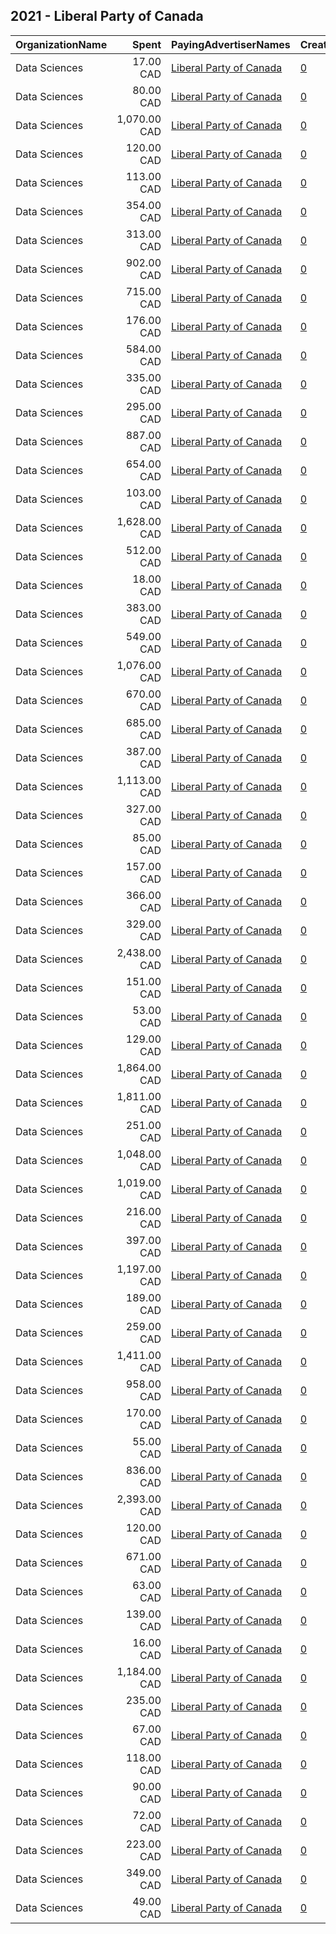 ## 2021 - Liberal Party of Canada 
|OrganizationName|Spent|PayingAdvertiserNames|CreativeUrls|Impressions|Genders|AgeBrackets|CountryCodes|BillingAddresses|CandidateBallotInformation|
|:---|---:|:---|:---|---:|:---|:---|:---|:---|:---|
|Data Sciences|17.00 CAD|[Liberal Party of Canada](2021/Liberal_Party_of_Canada.md)|[0](https://www.snap.com/political-ads/asset/0fe6f8dcc549d2935d367e569d3b62fe89e201752b52cee415a90fb5134682ef?mediaType=mp4)|678||18+|canada|"423 rue St-Nicolas suite 400,Montreal,H2Y2P4,CA"|Liberal Party of Canada|
|Data Sciences|80.00 CAD|[Liberal Party of Canada](2021/Liberal_Party_of_Canada.md)|[0](https://www.snap.com/political-ads/asset/a05836c27604bd679f8568064dd4e36d185e340eadd79d4546c415896dc3dcfb?mediaType=mp4)|3,831||18+|canada|"423 rue St-Nicolas suite 400,Montreal,H2Y2P4,CA"|Liberal Party of Canada|
|Data Sciences|1,070.00 CAD|[Liberal Party of Canada](2021/Liberal_Party_of_Canada.md)|[0](https://www.snap.com/political-ads/asset/f34626d260027c84abec12a9a2a5800dd809b89e71b8b3b31d8a2ded809947ec?mediaType=mp4)|78,202||18+|canada|"423 rue St-Nicolas suite 400,Montreal,H2Y2P4,CA"|Liberal Party of Canada|
|Data Sciences|120.00 CAD|[Liberal Party of Canada](2021/Liberal_Party_of_Canada.md)|[0](https://www.snap.com/political-ads/asset/2a4d5aac2e53febecd4c40341fc5253c333e9f56297a409b77e3f3241b42e312?mediaType=mp4)|14,392||18+|canada|"423 rue St-Nicolas suite 400,Montreal,H2Y2P4,CA"|Liberal Party of Canada|
|Data Sciences|113.00 CAD|[Liberal Party of Canada](2021/Liberal_Party_of_Canada.md)|[0](https://www.snap.com/political-ads/asset/bc31f0c52295b6fc7aeb0f0712b8f6ad36de43ef073bdb8e4e0667336404857d?mediaType=mp4)|8,130||18+|canada|"423 rue St-Nicolas suite 400,Montreal,H2Y2P4,CA"|Liberal Party of Canada|
|Data Sciences|354.00 CAD|[Liberal Party of Canada](2021/Liberal_Party_of_Canada.md)|[0](https://www.snap.com/political-ads/asset/a05836c27604bd679f8568064dd4e36d185e340eadd79d4546c415896dc3dcfb?mediaType=mp4)|17,720||18+|canada|"423 rue St-Nicolas suite 400,Montreal,H2Y2P4,CA"|Liberal Party of Canada|
|Data Sciences|313.00 CAD|[Liberal Party of Canada](2021/Liberal_Party_of_Canada.md)|[0](https://www.snap.com/political-ads/asset/0d22e26a3bebdf2515942e2285f20a0ec03bc77061fd46ceed5f2ed38575e009?mediaType=mp4)|23,196||18+|canada|"423 rue St-Nicolas suite 400,Montreal,H2Y2P4,CA"|Liberal Party of Canada|
|Data Sciences|902.00 CAD|[Liberal Party of Canada](2021/Liberal_Party_of_Canada.md)|[0](https://www.snap.com/political-ads/asset/afc15988028fca5b22f2e2005cc67e385b52b9fb91ef8457a29787ccb4289a1b?mediaType=mp4)|30,021||18+|canada|"423 rue St-Nicolas suite 400,Montreal,H2Y2P4,CA"|Liberal Party of Canada|
|Data Sciences|715.00 CAD|[Liberal Party of Canada](2021/Liberal_Party_of_Canada.md)|[0](https://www.snap.com/political-ads/asset/0fe6f8dcc549d2935d367e569d3b62fe89e201752b52cee415a90fb5134682ef?mediaType=mp4)|27,841||18+|canada|"423 rue St-Nicolas suite 400,Montreal,H2Y2P4,CA"|Liberal Party of Canada|
|Data Sciences|176.00 CAD|[Liberal Party of Canada](2021/Liberal_Party_of_Canada.md)|[0](https://www.snap.com/political-ads/asset/57478a5f48ae30d1e712649b87ef5d11f716718473d59657b103973df75bba2d?mediaType=mp4)|15,810||18+|canada|"423 rue St-Nicolas suite 400,Montreal,H2Y2P4,CA"|Liberal Party of Canada|
|Data Sciences|584.00 CAD|[Liberal Party of Canada](2021/Liberal_Party_of_Canada.md)|[0](https://www.snap.com/political-ads/asset/8398a08f1dde384e67c1cfc8cfae1f51ebcba2e1fdde63a943c5eecfdbd1341e?mediaType=mp4)|24,029||18+|canada|"423 rue St-Nicolas suite 400,Montreal,H2Y2P4,CA"|Liberal Party of Canada|
|Data Sciences|335.00 CAD|[Liberal Party of Canada](2021/Liberal_Party_of_Canada.md)|[0](https://www.snap.com/political-ads/asset/bc31f0c52295b6fc7aeb0f0712b8f6ad36de43ef073bdb8e4e0667336404857d?mediaType=mp4)|24,259||18+|canada|"423 rue St-Nicolas suite 400,Montreal,H2Y2P4,CA"|Liberal Party of Canada|
|Data Sciences|295.00 CAD|[Liberal Party of Canada](2021/Liberal_Party_of_Canada.md)|[0](https://www.snap.com/political-ads/asset/ffed37779ce77dfb93b01d2018f75b7f9343c0ccd185e5ebf2365c300d08bdb7?mediaType=mp4)|8,674||18+|canada|"423 rue St-Nicolas suite 400,Montreal,H2Y2P4,CA"|Liberal Party of Canada|
|Data Sciences|887.00 CAD|[Liberal Party of Canada](2021/Liberal_Party_of_Canada.md)|[0](https://www.snap.com/political-ads/asset/8398a08f1dde384e67c1cfc8cfae1f51ebcba2e1fdde63a943c5eecfdbd1341e?mediaType=mp4)|67,785||18+|canada|"423 rue St-Nicolas suite 400,Montreal,H2Y2P4,CA"|Liberal Party of Canada|
|Data Sciences|654.00 CAD|[Liberal Party of Canada](2021/Liberal_Party_of_Canada.md)|[0](https://www.snap.com/political-ads/asset/8398a08f1dde384e67c1cfc8cfae1f51ebcba2e1fdde63a943c5eecfdbd1341e?mediaType=mp4)|39,426||18+|canada|"423 rue St-Nicolas suite 400,Montreal,H2Y2P4,CA"|Liberal Party of Canada|
|Data Sciences|103.00 CAD|[Liberal Party of Canada](2021/Liberal_Party_of_Canada.md)|[0](https://www.snap.com/political-ads/asset/48f1388eb55069667c17c438ceff214e318eb1a23e27dfb2c0e0a1a392908483?mediaType=mp4)|4,019||18+|canada|"423 rue St-Nicolas suite 400,Montreal,H2Y2P4,CA"|Liberal Party of Canada|
|Data Sciences|1,628.00 CAD|[Liberal Party of Canada](2021/Liberal_Party_of_Canada.md)|[0](https://www.snap.com/political-ads/asset/cc478d868d3f1918dcb717cab55440b74251436107d50606f2b84de80e22f0f8?mediaType=mp4)|117,767||18+|canada|"423 rue St-Nicolas suite 400,Montreal,H2Y2P4,CA"|Liberal Party of Canada|
|Data Sciences|512.00 CAD|[Liberal Party of Canada](2021/Liberal_Party_of_Canada.md)|[0](https://www.snap.com/political-ads/asset/21e01a01bf88934910c76a825746e24e4af363a9ae710dc429724a0ecac6295b?mediaType=mp4)|31,847||18+|canada|"423 rue St-Nicolas suite 400,Montreal,H2Y2P4,CA"|Liberal Party of Canada|
|Data Sciences|18.00 CAD|[Liberal Party of Canada](2021/Liberal_Party_of_Canada.md)|[0](https://www.snap.com/political-ads/asset/cc478d868d3f1918dcb717cab55440b74251436107d50606f2b84de80e22f0f8?mediaType=mp4)|483||18+|canada|"423 rue St-Nicolas suite 400,Montreal,H2Y2P4,CA"|Liberal Party of Canada|
|Data Sciences|383.00 CAD|[Liberal Party of Canada](2021/Liberal_Party_of_Canada.md)|[0](https://www.snap.com/political-ads/asset/a3620ca3d5a59cd89015d00fc8430cac7699c20c6ac3c12b0111e908ae2031e3?mediaType=mp4)|32,577||18+|canada|"423 rue St-Nicolas suite 400,Montreal,H2Y2P4,CA"|Liberal Party of Canada|
|Data Sciences|549.00 CAD|[Liberal Party of Canada](2021/Liberal_Party_of_Canada.md)|[0](https://www.snap.com/political-ads/asset/57478a5f48ae30d1e712649b87ef5d11f716718473d59657b103973df75bba2d?mediaType=mp4)|40,828||18+|canada|"423 rue St-Nicolas suite 400,Montreal,H2Y2P4,CA"|Liberal Party of Canada|
|Data Sciences|1,076.00 CAD|[Liberal Party of Canada](2021/Liberal_Party_of_Canada.md)|[0](https://www.snap.com/political-ads/asset/658fad7a92c22dbe65b9d60ae68ed73a1c1ddd273e490d91bfc35aa3f080507d?mediaType=mp4)|52,572||18+|canada|"423 rue St-Nicolas suite 400,Montreal,H2Y2P4,CA"|Liberal Party of Canada|
|Data Sciences|670.00 CAD|[Liberal Party of Canada](2021/Liberal_Party_of_Canada.md)|[0](https://www.snap.com/political-ads/asset/a05836c27604bd679f8568064dd4e36d185e340eadd79d4546c415896dc3dcfb?mediaType=mp4)|47,442||18+|canada|"423 rue St-Nicolas suite 400,Montreal,H2Y2P4,CA"|Liberal Party of Canada|
|Data Sciences|685.00 CAD|[Liberal Party of Canada](2021/Liberal_Party_of_Canada.md)|[0](https://www.snap.com/political-ads/asset/f34626d260027c84abec12a9a2a5800dd809b89e71b8b3b31d8a2ded809947ec?mediaType=mp4)|50,651||18+|canada|"423 rue St-Nicolas suite 400,Montreal,H2Y2P4,CA"|Liberal Party of Canada|
|Data Sciences|387.00 CAD|[Liberal Party of Canada](2021/Liberal_Party_of_Canada.md)|[0](https://www.snap.com/political-ads/asset/a04869d8f62cb195a8460ffe6ee441c8a20457b7e88256dda4851e2276e53e9c?mediaType=mp4)|26,962||18+|canada|"423 rue St-Nicolas suite 400,Montreal,H2Y2P4,CA"|Liberal Party of Canada|
|Data Sciences|1,113.00 CAD|[Liberal Party of Canada](2021/Liberal_Party_of_Canada.md)|[0](https://www.snap.com/political-ads/asset/cf23871482c04280d625a95611bdeb3643480a88dc308225510e57ebca64633e?mediaType=mp4)|72,620||18+|canada|"423 rue St-Nicolas suite 400,Montreal,H2Y2P4,CA"|Liberal Party of Canada|
|Data Sciences|327.00 CAD|[Liberal Party of Canada](2021/Liberal_Party_of_Canada.md)|[0](https://www.snap.com/political-ads/asset/a05836c27604bd679f8568064dd4e36d185e340eadd79d4546c415896dc3dcfb?mediaType=mp4)|25,514||18+|canada|"423 rue St-Nicolas suite 400,Montreal,H2Y2P4,CA"|Liberal Party of Canada|
|Data Sciences|85.00 CAD|[Liberal Party of Canada](2021/Liberal_Party_of_Canada.md)|[0](https://www.snap.com/political-ads/asset/307a6de4d4744e17d691287a9e7fe5be0a6c78c6b288c402c1e169e0a82c6c15?mediaType=mp4)|3,113||18+|canada|"423 rue St-Nicolas suite 400,Montreal,H2Y2P4,CA"|Liberal Party of Canada|
|Data Sciences|157.00 CAD|[Liberal Party of Canada](2021/Liberal_Party_of_Canada.md)|[0](https://www.snap.com/political-ads/asset/307a6de4d4744e17d691287a9e7fe5be0a6c78c6b288c402c1e169e0a82c6c15?mediaType=mp4)|8,055||18+|canada|"423 rue St-Nicolas suite 400,Montreal,H2Y2P4,CA"|Liberal Party of Canada|
|Data Sciences|366.00 CAD|[Liberal Party of Canada](2021/Liberal_Party_of_Canada.md)|[0](https://www.snap.com/political-ads/asset/8184e40d32c2dd8da3b0ed2cae29c70e886ffc25c2e3e51732c32c6b341a9220?mediaType=mp4)|51,776||18+|canada|"423 rue St-Nicolas suite 400,Montreal,H2Y2P4,CA"|Liberal Party of Canada|
|Data Sciences|329.00 CAD|[Liberal Party of Canada](2021/Liberal_Party_of_Canada.md)|[0](https://www.snap.com/political-ads/asset/9e3568f9ca7121c984d357a2f41527ce70628934f8e4dc7b394d5c5f56e1dc50?mediaType=mp4)|12,985||18+|canada|"423 rue St-Nicolas suite 400,Montreal,H2Y2P4,CA"|Liberal Party of Canada|
|Data Sciences|2,438.00 CAD|[Liberal Party of Canada](2021/Liberal_Party_of_Canada.md)|[0](https://www.snap.com/political-ads/asset/afc15988028fca5b22f2e2005cc67e385b52b9fb91ef8457a29787ccb4289a1b?mediaType=mp4)|81,168||18+|canada|"423 rue St-Nicolas suite 400,Montreal,H2Y2P4,CA"|Liberal Party of Canada|
|Data Sciences|151.00 CAD|[Liberal Party of Canada](2021/Liberal_Party_of_Canada.md)|[0](https://www.snap.com/political-ads/asset/9d036f94d1de8c0f4eff562bf209f52b44d75954cdcbd48f0caf6e51d36025de?mediaType=mp4)|11,533||18+|canada|"423 rue St-Nicolas suite 400,Montreal,H2Y2P4,CA"|Liberal Party of Canada|
|Data Sciences|53.00 CAD|[Liberal Party of Canada](2021/Liberal_Party_of_Canada.md)|[0](https://www.snap.com/political-ads/asset/afc15988028fca5b22f2e2005cc67e385b52b9fb91ef8457a29787ccb4289a1b?mediaType=mp4)|1,841||18+|canada|"423 rue St-Nicolas suite 400,Montreal,H2Y2P4,CA"|Liberal Party of Canada|
|Data Sciences|129.00 CAD|[Liberal Party of Canada](2021/Liberal_Party_of_Canada.md)|[0](https://www.snap.com/political-ads/asset/a04869d8f62cb195a8460ffe6ee441c8a20457b7e88256dda4851e2276e53e9c?mediaType=mp4)|5,278||18+|canada|"423 rue St-Nicolas suite 400,Montreal,H2Y2P4,CA"|Liberal Party of Canada|
|Data Sciences|1,864.00 CAD|[Liberal Party of Canada](2021/Liberal_Party_of_Canada.md)|[0](https://www.snap.com/political-ads/asset/0fe6f8dcc549d2935d367e569d3b62fe89e201752b52cee415a90fb5134682ef?mediaType=mp4)|77,766||18+|canada|"423 rue St-Nicolas suite 400,Montreal,H2Y2P4,CA"|Liberal Party of Canada|
|Data Sciences|1,811.00 CAD|[Liberal Party of Canada](2021/Liberal_Party_of_Canada.md)|[0](https://www.snap.com/political-ads/asset/8398a08f1dde384e67c1cfc8cfae1f51ebcba2e1fdde63a943c5eecfdbd1341e?mediaType=mp4)|137,422||18+|canada|"423 rue St-Nicolas suite 400,Montreal,H2Y2P4,CA"|Liberal Party of Canada|
|Data Sciences|251.00 CAD|[Liberal Party of Canada](2021/Liberal_Party_of_Canada.md)|[0](https://www.snap.com/political-ads/asset/0d22e26a3bebdf2515942e2285f20a0ec03bc77061fd46ceed5f2ed38575e009?mediaType=mp4)|25,087||18+|canada|"423 rue St-Nicolas suite 400,Montreal,H2Y2P4,CA"|Liberal Party of Canada|
|Data Sciences|1,048.00 CAD|[Liberal Party of Canada](2021/Liberal_Party_of_Canada.md)|[0](https://www.snap.com/political-ads/asset/c9aa0e4a892293a66658050ff7fab5d387908ef75954cb1f9dc491d8ba64a18e?mediaType=mp4)|75,780||18+|canada|"423 rue St-Nicolas suite 400,Montreal,H2Y2P4,CA"|Liberal Party of Canada|
|Data Sciences|1,019.00 CAD|[Liberal Party of Canada](2021/Liberal_Party_of_Canada.md)|[0](https://www.snap.com/political-ads/asset/307a6de4d4744e17d691287a9e7fe5be0a6c78c6b288c402c1e169e0a82c6c15?mediaType=mp4)|33,776||18+|canada|"423 rue St-Nicolas suite 400,Montreal,H2Y2P4,CA"|Liberal Party of Canada|
|Data Sciences|216.00 CAD|[Liberal Party of Canada](2021/Liberal_Party_of_Canada.md)|[0](https://www.snap.com/political-ads/asset/0fe6f8dcc549d2935d367e569d3b62fe89e201752b52cee415a90fb5134682ef?mediaType=mp4)|10,069||18+|canada|"423 rue St-Nicolas suite 400,Montreal,H2Y2P4,CA"|Liberal Party of Canada|
|Data Sciences|397.00 CAD|[Liberal Party of Canada](2021/Liberal_Party_of_Canada.md)|[0](https://www.snap.com/political-ads/asset/12bd2a685a9362bf387637ff4493e4635e1262706d4e9184dc28fad40a12da90?mediaType=mp4)|32,260||18+|canada|"423 rue St-Nicolas suite 400,Montreal,H2Y2P4,CA"|Liberal Party of Canada|
|Data Sciences|1,197.00 CAD|[Liberal Party of Canada](2021/Liberal_Party_of_Canada.md)|[0](https://www.snap.com/political-ads/asset/8398a08f1dde384e67c1cfc8cfae1f51ebcba2e1fdde63a943c5eecfdbd1341e?mediaType=mp4)|54,389||18+|canada|"423 rue St-Nicolas suite 400,Montreal,H2Y2P4,CA"|Liberal Party of Canada|
|Data Sciences|189.00 CAD|[Liberal Party of Canada](2021/Liberal_Party_of_Canada.md)|[0](https://www.snap.com/political-ads/asset/a04869d8f62cb195a8460ffe6ee441c8a20457b7e88256dda4851e2276e53e9c?mediaType=mp4)|9,348||18+|canada|"423 rue St-Nicolas suite 400,Montreal,H2Y2P4,CA"|Liberal Party of Canada|
|Data Sciences|259.00 CAD|[Liberal Party of Canada](2021/Liberal_Party_of_Canada.md)|[0](https://www.snap.com/political-ads/asset/afc15988028fca5b22f2e2005cc67e385b52b9fb91ef8457a29787ccb4289a1b?mediaType=mp4)|13,824||18+|canada|"423 rue St-Nicolas suite 400,Montreal,H2Y2P4,CA"|Liberal Party of Canada|
|Data Sciences|1,411.00 CAD|[Liberal Party of Canada](2021/Liberal_Party_of_Canada.md)|[0](https://www.snap.com/political-ads/asset/7aeaea02a68bfb023ba351283d5774dbcaf67ddf8856a420a328bea6c43c9678?mediaType=mp4)|66,171||18+|canada|"423 rue St-Nicolas suite 400,Montreal,H2Y2P4,CA"|Liberal Party of Canada|
|Data Sciences|958.00 CAD|[Liberal Party of Canada](2021/Liberal_Party_of_Canada.md)|[0](https://www.snap.com/political-ads/asset/c9aa0e4a892293a66658050ff7fab5d387908ef75954cb1f9dc491d8ba64a18e?mediaType=mp4)|60,527||18+|canada|"423 rue St-Nicolas suite 400,Montreal,H2Y2P4,CA"|Liberal Party of Canada|
|Data Sciences|170.00 CAD|[Liberal Party of Canada](2021/Liberal_Party_of_Canada.md)|[0](https://www.snap.com/political-ads/asset/df00456600fcc944b8314b574c26528cd0e257af4d5e86305ade162fc5b50ca8?mediaType=mp4)|7,463||18+|canada|"423 rue St-Nicolas suite 400,Montreal,H2Y2P4,CA"|Liberal Party of Canada|
|Data Sciences|55.00 CAD|[Liberal Party of Canada](2021/Liberal_Party_of_Canada.md)|[0](https://www.snap.com/political-ads/asset/a05836c27604bd679f8568064dd4e36d185e340eadd79d4546c415896dc3dcfb?mediaType=mp4)|2,677||18+|canada|"423 rue St-Nicolas suite 400,Montreal,H2Y2P4,CA"|Liberal Party of Canada|
|Data Sciences|836.00 CAD|[Liberal Party of Canada](2021/Liberal_Party_of_Canada.md)|[0](https://www.snap.com/political-ads/asset/70a4d15f6b9e15232bb8eb49f0df517a2489ecb48c860890d21bc243d175f7e4?mediaType=mp4)|66,205||18+|canada|"423 rue St-Nicolas suite 400,Montreal,H2Y2P4,CA"|Liberal Party of Canada|
|Data Sciences|2,393.00 CAD|[Liberal Party of Canada](2021/Liberal_Party_of_Canada.md)|[0](https://www.snap.com/political-ads/asset/307a6de4d4744e17d691287a9e7fe5be0a6c78c6b288c402c1e169e0a82c6c15?mediaType=mp4)|82,575||18+|canada|"423 rue St-Nicolas suite 400,Montreal,H2Y2P4,CA"|Liberal Party of Canada|
|Data Sciences|120.00 CAD|[Liberal Party of Canada](2021/Liberal_Party_of_Canada.md)|[0](https://www.snap.com/political-ads/asset/307a6de4d4744e17d691287a9e7fe5be0a6c78c6b288c402c1e169e0a82c6c15?mediaType=mp4)|4,155||18+|canada|"423 rue St-Nicolas suite 400,Montreal,H2Y2P4,CA"|Liberal Party of Canada|
|Data Sciences|671.00 CAD|[Liberal Party of Canada](2021/Liberal_Party_of_Canada.md)|[0](https://www.snap.com/political-ads/asset/bc31f0c52295b6fc7aeb0f0712b8f6ad36de43ef073bdb8e4e0667336404857d?mediaType=mp4)|46,214||18+|canada|"423 rue St-Nicolas suite 400,Montreal,H2Y2P4,CA"|Liberal Party of Canada|
|Data Sciences|63.00 CAD|[Liberal Party of Canada](2021/Liberal_Party_of_Canada.md)|[0](https://www.snap.com/political-ads/asset/afc15988028fca5b22f2e2005cc67e385b52b9fb91ef8457a29787ccb4289a1b?mediaType=mp4)|2,824||18+|canada|"423 rue St-Nicolas suite 400,Montreal,H2Y2P4,CA"|Liberal Party of Canada|
|Data Sciences|139.00 CAD|[Liberal Party of Canada](2021/Liberal_Party_of_Canada.md)|[0](https://www.snap.com/political-ads/asset/bc31f0c52295b6fc7aeb0f0712b8f6ad36de43ef073bdb8e4e0667336404857d?mediaType=mp4)|6,044||18+|canada|"423 rue St-Nicolas suite 400,Montreal,H2Y2P4,CA"|Liberal Party of Canada|
|Data Sciences|16.00 CAD|[Liberal Party of Canada](2021/Liberal_Party_of_Canada.md)|[0](https://www.snap.com/political-ads/asset/9e3568f9ca7121c984d357a2f41527ce70628934f8e4dc7b394d5c5f56e1dc50?mediaType=mp4)|791||18+|canada|"423 rue St-Nicolas suite 400,Montreal,H2Y2P4,CA"|Liberal Party of Canada|
|Data Sciences|1,184.00 CAD|[Liberal Party of Canada](2021/Liberal_Party_of_Canada.md)|[0](https://www.snap.com/political-ads/asset/1a9e766782dbaebdfcb630788150e5073f9a06fb0a008119397c630d06b9eb54?mediaType=mp4)|87,481||18+|canada|"423 rue St-Nicolas suite 400,Montreal,H2Y2P4,CA"|Liberal Party of Canada|
|Data Sciences|235.00 CAD|[Liberal Party of Canada](2021/Liberal_Party_of_Canada.md)|[0](https://www.snap.com/political-ads/asset/c9aa0e4a892293a66658050ff7fab5d387908ef75954cb1f9dc491d8ba64a18e?mediaType=mp4)|18,168||18+|canada|"423 rue St-Nicolas suite 400,Montreal,H2Y2P4,CA"|Liberal Party of Canada|
|Data Sciences|67.00 CAD|[Liberal Party of Canada](2021/Liberal_Party_of_Canada.md)|[0](https://www.snap.com/political-ads/asset/9d036f94d1de8c0f4eff562bf209f52b44d75954cdcbd48f0caf6e51d36025de?mediaType=mp4)|2,173||18+|canada|"423 rue St-Nicolas suite 400,Montreal,H2Y2P4,CA"|Liberal Party of Canada|
|Data Sciences|118.00 CAD|[Liberal Party of Canada](2021/Liberal_Party_of_Canada.md)|[0](https://www.snap.com/political-ads/asset/0fe6f8dcc549d2935d367e569d3b62fe89e201752b52cee415a90fb5134682ef?mediaType=mp4)|6,249||18+|canada|"423 rue St-Nicolas suite 400,Montreal,H2Y2P4,CA"|Liberal Party of Canada|
|Data Sciences|90.00 CAD|[Liberal Party of Canada](2021/Liberal_Party_of_Canada.md)|[0](https://www.snap.com/political-ads/asset/a04869d8f62cb195a8460ffe6ee441c8a20457b7e88256dda4851e2276e53e9c?mediaType=mp4)|6,630||18+|canada|"423 rue St-Nicolas suite 400,Montreal,H2Y2P4,CA"|Liberal Party of Canada|
|Data Sciences|72.00 CAD|[Liberal Party of Canada](2021/Liberal_Party_of_Canada.md)|[0](https://www.snap.com/political-ads/asset/bc31f0c52295b6fc7aeb0f0712b8f6ad36de43ef073bdb8e4e0667336404857d?mediaType=mp4)|3,131||18+|canada|"423 rue St-Nicolas suite 400,Montreal,H2Y2P4,CA"|Liberal Party of Canada|
|Data Sciences|223.00 CAD|[Liberal Party of Canada](2021/Liberal_Party_of_Canada.md)|[0](https://www.snap.com/political-ads/asset/a04869d8f62cb195a8460ffe6ee441c8a20457b7e88256dda4851e2276e53e9c?mediaType=mp4)|16,912||18+|canada|"423 rue St-Nicolas suite 400,Montreal,H2Y2P4,CA"|Liberal Party of Canada|
|Data Sciences|349.00 CAD|[Liberal Party of Canada](2021/Liberal_Party_of_Canada.md)|[0](https://www.snap.com/political-ads/asset/b0603d7420c99c99cb95b2e166119b7494ffbb7e2ca87855ab3c52ebfa4c2d85?mediaType=mp4)|36,073||18+|canada|"423 rue St-Nicolas suite 400,Montreal,H2Y2P4,CA"|Liberal Party of Canada|
|Data Sciences|49.00 CAD|[Liberal Party of Canada](2021/Liberal_Party_of_Canada.md)|[0](https://www.snap.com/political-ads/asset/7aeaea02a68bfb023ba351283d5774dbcaf67ddf8856a420a328bea6c43c9678?mediaType=mp4)|2,603||18+|canada|"423 rue St-Nicolas suite 400,Montreal,H2Y2P4,CA"|Liberal Party of Canada|
